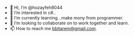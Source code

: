 - 👋 Hi, I’m @hozayfeh8044
- 👀 I’m interested in c#..
- 🌱 I’m currently learning ..make mony from programmer.
- 💞️ I’m looking to collaborate on to work together and learn.
- 📫 How to reach me bbitarem@gmail.com.

<!---
hozayfeh8044/hozayfeh8044 is a ✨ special ✨ repository because its `README.md` (this file) appears on your GitHub profile.
You can click the Preview link to take a look at your changes.
--->
